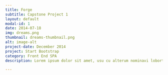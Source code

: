 ```yaml
---
title: Forge
subtitle: Capstone Project 1
layout: default
modal-id: 1
date: 2014-07-18
img: dreams.png
thumbnail: dreams-thumbnail.png
alt: image-alt
project-date: December 2014
project: Start Bootstrap
category: Front End SPA
description: Lorem ipsum dolor sit amet, usu cu alterum nominavi lobortis. At duo novum diceret. Tantas apeirian vix et, usu sanctus postulant inciderint ut, populo diceret necessitatibus in vim. Cu eum dicam feugiat noluisse.

---
```

